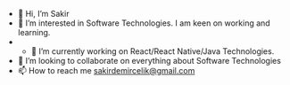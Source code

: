 - 👋 Hi, I’m Sakir
- 👀 I’m interested in Software Technologies. I am keen on working and learning.
- - 🌱 I’m currently working on React/React Native/Java Technologies.
- 💞️ I’m looking to collaborate on everything about Software Technologies
- 📫 How to reach me sakirdemircelik@gmail.com

<!---
sakirdemircelik/sakirdemircelik is a ✨ special ✨ repository because its `README.md` (this file) appears on your GitHub profile.
You can click the Preview link to take a look at your changes.
--->
